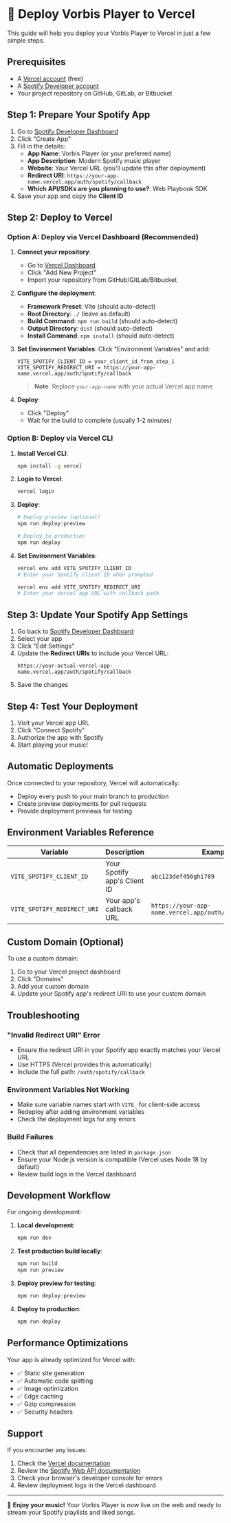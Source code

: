 # 🚀 Deploy Vorbis Player to Vercel

This guide will help you deploy your Vorbis Player to Vercel in just a few simple steps.

## Prerequisites

- A [Vercel account](https://vercel.com/signup) (free)
- A [Spotify Developer account](https://developer.spotify.com/dashboard)
- Your project repository on GitHub, GitLab, or Bitbucket

## Step 1: Prepare Your Spotify App

1. Go to [Spotify Developer Dashboard](https://developer.spotify.com/dashboard)
2. Click "Create App"
3. Fill in the details:
   - **App Name**: Vorbis Player (or your preferred name)
   - **App Description**: Modern Spotify music player
   - **Website**: Your Vercel URL (you'll update this after deployment)
   - **Redirect URI**: `https://your-app-name.vercel.app/auth/spotify/callback`
   - **Which API/SDKs are you planning to use?**: Web Playbook SDK
4. Save your app and copy the **Client ID**

## Step 2: Deploy to Vercel

### Option A: Deploy via Vercel Dashboard (Recommended)

1. **Connect your repository**:
   - Go to [Vercel Dashboard](https://vercel.com/dashboard)
   - Click "Add New Project"
   - Import your repository from GitHub/GitLab/Bitbucket

2. **Configure the deployment**:
   - **Framework Preset**: Vite (should auto-detect)
   - **Root Directory**: `./` (leave as default)
   - **Build Command**: `npm run build` (should auto-detect)
   - **Output Directory**: `dist` (should auto-detect)
   - **Install Command**: `npm install` (should auto-detect)

3. **Set Environment Variables**:
   Click "Environment Variables" and add:
   ```
   VITE_SPOTIFY_CLIENT_ID = your_client_id_from_step_1
   VITE_SPOTIFY_REDIRECT_URI = https://your-app-name.vercel.app/auth/spotify/callback
   ```
   > **Note**: Replace `your-app-name` with your actual Vercel app name

4. **Deploy**:
   - Click "Deploy"
   - Wait for the build to complete (usually 1-2 minutes)

### Option B: Deploy via Vercel CLI

1. **Install Vercel CLI**:
   ```bash
   npm install -g vercel
   ```

2. **Login to Vercel**:
   ```bash
   vercel login
   ```

3. **Deploy**:
   ```bash
   # Deploy preview (optional)
   npm run deploy:preview
   
   # Deploy to production
   npm run deploy
   ```

4. **Set Environment Variables**:
   ```bash
   vercel env add VITE_SPOTIFY_CLIENT_ID
   # Enter your Spotify Client ID when prompted
   
   vercel env add VITE_SPOTIFY_REDIRECT_URI
   # Enter your Vercel app URL with callback path
   ```

## Step 3: Update Your Spotify App Settings

1. Go back to [Spotify Developer Dashboard](https://developer.spotify.com/dashboard)
2. Select your app
3. Click "Edit Settings"
4. Update the **Redirect URIs** to include your Vercel URL:
   ```
   https://your-actual-vercel-app-name.vercel.app/auth/spotify/callback
   ```
5. Save the changes

## Step 4: Test Your Deployment

1. Visit your Vercel app URL
2. Click "Connect Spotify"
3. Authorize the app with Spotify
4. Start playing your music!

## Automatic Deployments

Once connected to your repository, Vercel will automatically:
- Deploy every push to your main branch to production
- Create preview deployments for pull requests
- Provide deployment previews for testing

## Environment Variables Reference

| Variable | Description | Example |
|----------|-------------|---------|
| `VITE_SPOTIFY_CLIENT_ID` | Your Spotify app's Client ID | `abc123def456ghi789` |
| `VITE_SPOTIFY_REDIRECT_URI` | Your app's callback URL | `https://your-app-name.vercel.app/auth/spotify/callback` |

## Custom Domain (Optional)

To use a custom domain:

1. Go to your Vercel project dashboard
2. Click "Domains"
3. Add your custom domain
4. Update your Spotify app's redirect URI to use your custom domain

## Troubleshooting

### "Invalid Redirect URI" Error
- Ensure the redirect URI in your Spotify app exactly matches your Vercel URL
- Use HTTPS (Vercel provides this automatically)
- Include the full path: `/auth/spotify/callback`

### Environment Variables Not Working
- Make sure variable names start with `VITE_` for client-side access
- Redeploy after adding environment variables
- Check the deployment logs for any errors

### Build Failures
- Check that all dependencies are listed in `package.json`
- Ensure your Node.js version is compatible (Vercel uses Node 18 by default)
- Review build logs in the Vercel dashboard

## Development Workflow

For ongoing development:

1. **Local development**:
   ```bash
   npm run dev
   ```

2. **Test production build locally**:
   ```bash
   npm run build
   npm run preview
   ```

3. **Deploy preview for testing**:
   ```bash
   npm run deploy:preview
   ```

4. **Deploy to production**:
   ```bash
   npm run deploy
   ```

## Performance Optimizations

Your app is already optimized for Vercel with:
- ✅ Static site generation
- ✅ Automatic code splitting
- ✅ Image optimization
- ✅ Edge caching
- ✅ Gzip compression
- ✅ Security headers

## Support

If you encounter any issues:
1. Check the [Vercel documentation](https://vercel.com/docs)
2. Review the [Spotify Web API documentation](https://developer.spotify.com/documentation/web-api/)
3. Check your browser's developer console for errors
4. Review deployment logs in the Vercel dashboard

---

🎵 **Enjoy your music!** Your Vorbis Player is now live on the web and ready to stream your Spotify playlists and liked songs.
